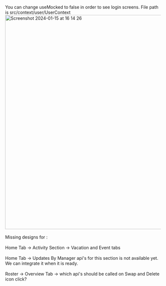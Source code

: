 You can change useMocked to false in order to see login screens. File path is src/context/user/UserContext
<img width="694" alt="Screenshot 2024-01-15 at 16 14 26" src="https://github.com/semiherd/nextweek/assets/82077230/136d6bc8-df4d-47af-9e3d-12b2969f5bd1">
<br>
<br>
Missing designs for :<br><br>
Home Tab -> Activity Section -> Vacation and Event tabs<br><br>
Home Tab -> Updates By Manager api's for this section is not available yet. We can integrate it when it is ready.<br><br>
Roster -> Overview Tab -> which api's should be called on Swap and Delete icon click?<br><br>
